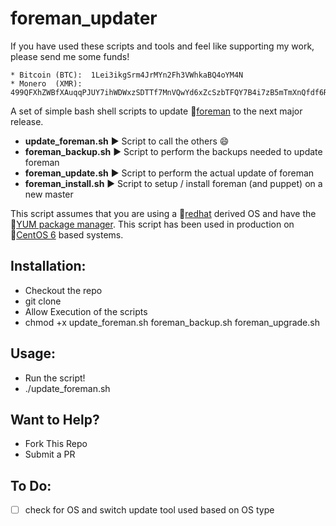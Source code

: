 # foreman_updater

If you have used these scripts and tools and feel like supporting my work, please send me some funds!
```
* Bitcoin (BTC):  1Lei3ikgSrm4JrMYn2Fh3VWhkaBQ4oYM4N
* Monero  (XMR):  499QFXhZWBfXAuqqPJUY7ihWDWxzSDTTf7MnVQwYd6xZcSzbTFQY7B4i7zB5mTmXnQfdf6RsDmjdZJNBF6oeeW8xBz7sWa5
```

A set of simple bash shell scripts to update :link:[foreman][1] to the next major release.

* **update_foreman.sh**   :arrow_forward:  Script to call the others  :smile:
* **foreman_backup.sh**   :arrow_forward:  Script to perform the backups needed to update foreman
* **foreman_update.sh**   :arrow_forward:  Script to perform the actual update of foreman
* **foreman_install.sh**  :arrow_forward:  Script to setup / install foreman (and puppet) on a new master

This script assumes that you are using a :link:[redhat][2] derived OS and have the :link:[YUM package manager][3].
This script has been used in production on :link:[CentOS 6][4] based systems.

## Installation:
*  Checkout the repo
  * git clone
*  Allow Execution of the scripts
  * chmod +x update_foreman.sh foreman_backup.sh foreman_upgrade.sh

## Usage:
*  Run the script!
  * ./update_foreman.sh

## Want to Help?
* Fork This Repo
* Submit a PR

## To Do:
- [ ] check for OS and switch update tool used based on OS type


[1]: http://theforeman.org
[2]: https://www.redhat.com
[3]: http://yum.baseurl.org
[4]: https://www.centos.org

